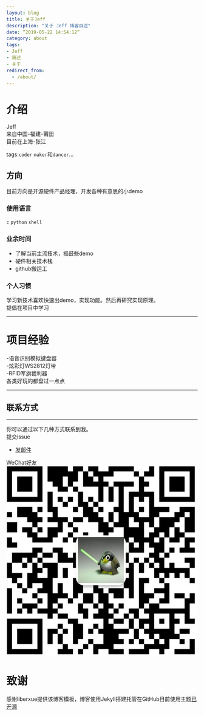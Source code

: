 ```yaml
---
layout: blog
title: 关于Jeff
description: "关于 Jeff 博客自述"
date: ”2019-05-22 14:54:12“
category: about
tags: 
- Jeff
- 简述
- 关于
redirect_from:
  - /about/
---
```


# 介绍
Jeff  
来自中国-福建-莆田  
目前在上海-张江  

 tags:`coder` `maker`和`dancer`...

## 方向
目前方向是开源硬件产品经理，开发各种有意思的小demo

### 使用语言
``c``
``python``
``shell``

  
### 业余时间

- 了解当前主流技术，捣鼓些demo
- 硬件相关技术栈
- github搬运工

### 个人习惯
 学习新技术喜欢快速出demo，实现功能。然后再研究实现原理。  
 提倡在项目中学习

 ***
# 项目经验
-语音识别模拟键盘器  
-炫彩灯WS2812灯带  
-RFID军旗裁判器  
各类好玩的都盘过一点点  
***
## 联系方式
******
你可以通过以下几种方式联系到我。  
 提交issue  
* [发邮件](mailto:chenwanyuan813@gmail.com)

WeChat好友
![WeChat](https://github.com/ChanJeff123/ChanJeff123.github.io/blob/master/thumbnails/wechatadd.jpg?raw=true)


# 致谢
  
感谢liberxue提供该博客模板，博客使用Jekyll搭建托管在GitHub目前使用主题[已开源](https://github.com/Liberxue/liberxue.github.io)